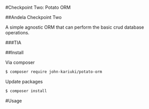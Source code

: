 #Checkpoint Two: Potato ORM

##Andela Checkpoint Two

A simple agnostic ORM that can perform the basic crud database operations.

###TIA

##Install

Via composer

``` bash
$ composer require john-kariuki/potato-orm
```

Update packages

``` bash
$ composer install
```

#Usage

